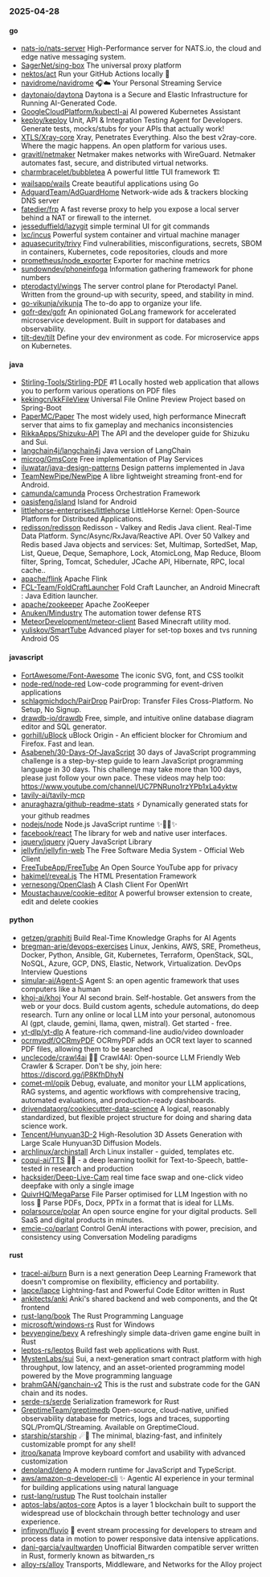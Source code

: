 ### 2025-04-28

#### go
* [nats-io/nats-server](https://github.com/nats-io/nats-server) High-Performance server for NATS.io, the cloud and edge native messaging system.
* [SagerNet/sing-box](https://github.com/SagerNet/sing-box) The universal proxy platform
* [nektos/act](https://github.com/nektos/act) Run your GitHub Actions locally 🚀
* [navidrome/navidrome](https://github.com/navidrome/navidrome) 🎧☁️ Your Personal Streaming Service
* [daytonaio/daytona](https://github.com/daytonaio/daytona) Daytona is a Secure and Elastic Infrastructure for Running AI-Generated Code.
* [GoogleCloudPlatform/kubectl-ai](https://github.com/GoogleCloudPlatform/kubectl-ai) AI powered Kubernetes Assistant
* [keploy/keploy](https://github.com/keploy/keploy) Unit, API & Integration Testing Agent for Developers. Generate tests, mocks/stubs for your APIs that actually work!
* [XTLS/Xray-core](https://github.com/XTLS/Xray-core) Xray, Penetrates Everything. Also the best v2ray-core. Where the magic happens. An open platform for various uses.
* [gravitl/netmaker](https://github.com/gravitl/netmaker) Netmaker makes networks with WireGuard. Netmaker automates fast, secure, and distributed virtual networks.
* [charmbracelet/bubbletea](https://github.com/charmbracelet/bubbletea) A powerful little TUI framework 🏗
* [wailsapp/wails](https://github.com/wailsapp/wails) Create beautiful applications using Go
* [AdguardTeam/AdGuardHome](https://github.com/AdguardTeam/AdGuardHome) Network-wide ads & trackers blocking DNS server
* [fatedier/frp](https://github.com/fatedier/frp) A fast reverse proxy to help you expose a local server behind a NAT or firewall to the internet.
* [jesseduffield/lazygit](https://github.com/jesseduffield/lazygit) simple terminal UI for git commands
* [lxc/incus](https://github.com/lxc/incus) Powerful system container and virtual machine manager
* [aquasecurity/trivy](https://github.com/aquasecurity/trivy) Find vulnerabilities, misconfigurations, secrets, SBOM in containers, Kubernetes, code repositories, clouds and more
* [prometheus/node_exporter](https://github.com/prometheus/node_exporter) Exporter for machine metrics
* [sundowndev/phoneinfoga](https://github.com/sundowndev/phoneinfoga) Information gathering framework for phone numbers
* [pterodactyl/wings](https://github.com/pterodactyl/wings) The server control plane for Pterodactyl Panel. Written from the ground-up with security, speed, and stability in mind.
* [go-vikunja/vikunja](https://github.com/go-vikunja/vikunja) The to-do app to organize your life.
* [gofr-dev/gofr](https://github.com/gofr-dev/gofr) An opinionated GoLang framework for accelerated microservice development. Built in support for databases and observability.
* [tilt-dev/tilt](https://github.com/tilt-dev/tilt) Define your dev environment as code. For microservice apps on Kubernetes.

#### java
* [Stirling-Tools/Stirling-PDF](https://github.com/Stirling-Tools/Stirling-PDF) #1 Locally hosted web application that allows you to perform various operations on PDF files
* [kekingcn/kkFileView](https://github.com/kekingcn/kkFileView) Universal File Online Preview Project based on Spring-Boot
* [PaperMC/Paper](https://github.com/PaperMC/Paper) The most widely used, high performance Minecraft server that aims to fix gameplay and mechanics inconsistencies
* [RikkaApps/Shizuku-API](https://github.com/RikkaApps/Shizuku-API) The API and the developer guide for Shizuku and Sui.
* [langchain4j/langchain4j](https://github.com/langchain4j/langchain4j) Java version of LangChain
* [microg/GmsCore](https://github.com/microg/GmsCore) Free implementation of Play Services
* [iluwatar/java-design-patterns](https://github.com/iluwatar/java-design-patterns) Design patterns implemented in Java
* [TeamNewPipe/NewPipe](https://github.com/TeamNewPipe/NewPipe) A libre lightweight streaming front-end for Android.
* [camunda/camunda](https://github.com/camunda/camunda) Process Orchestration Framework
* [oasisfeng/island](https://github.com/oasisfeng/island) Island for Android
* [littlehorse-enterprises/littlehorse](https://github.com/littlehorse-enterprises/littlehorse) LittleHorse Kernel: Open-Source Platform for Distributed Applications.
* [redisson/redisson](https://github.com/redisson/redisson) Redisson - Valkey and Redis Java client. Real-Time Data Platform. Sync/Async/RxJava/Reactive API. Over 50 Valkey and Redis based Java objects and services: Set, Multimap, SortedSet, Map, List, Queue, Deque, Semaphore, Lock, AtomicLong, Map Reduce, Bloom filter, Spring, Tomcat, Scheduler, JCache API, Hibernate, RPC, local cache..
* [apache/flink](https://github.com/apache/flink) Apache Flink
* [FCL-Team/FoldCraftLauncher](https://github.com/FCL-Team/FoldCraftLauncher) Fold Craft Launcher, an Android Minecraft : Java Edition launcher.
* [apache/zookeeper](https://github.com/apache/zookeeper) Apache ZooKeeper
* [Anuken/Mindustry](https://github.com/Anuken/Mindustry) The automation tower defense RTS
* [MeteorDevelopment/meteor-client](https://github.com/MeteorDevelopment/meteor-client) Based Minecraft utility mod.
* [yuliskov/SmartTube](https://github.com/yuliskov/SmartTube) Advanced player for set-top boxes and tvs running Android OS

#### javascript
* [FortAwesome/Font-Awesome](https://github.com/FortAwesome/Font-Awesome) The iconic SVG, font, and CSS toolkit
* [node-red/node-red](https://github.com/node-red/node-red) Low-code programming for event-driven applications
* [schlagmichdoch/PairDrop](https://github.com/schlagmichdoch/PairDrop) PairDrop: Transfer Files Cross-Platform. No Setup, No Signup.
* [drawdb-io/drawdb](https://github.com/drawdb-io/drawdb) Free, simple, and intuitive online database diagram editor and SQL generator.
* [gorhill/uBlock](https://github.com/gorhill/uBlock) uBlock Origin - An efficient blocker for Chromium and Firefox. Fast and lean.
* [Asabeneh/30-Days-Of-JavaScript](https://github.com/Asabeneh/30-Days-Of-JavaScript) 30 days of JavaScript programming challenge is a step-by-step guide to learn JavaScript programming language in 30 days. This challenge may take more than 100 days, please just follow your own pace. These videos may help too: https://www.youtube.com/channel/UC7PNRuno1rzYPb1xLa4yktw
* [tavily-ai/tavily-mcp](https://github.com/tavily-ai/tavily-mcp)
* [anuraghazra/github-readme-stats](https://github.com/anuraghazra/github-readme-stats) ⚡ Dynamically generated stats for your github readmes
* [nodejs/node](https://github.com/nodejs/node) Node.js JavaScript runtime ✨🐢🚀✨
* [facebook/react](https://github.com/facebook/react) The library for web and native user interfaces.
* [jquery/jquery](https://github.com/jquery/jquery) jQuery JavaScript Library
* [jellyfin/jellyfin-web](https://github.com/jellyfin/jellyfin-web) The Free Software Media System - Official Web Client
* [FreeTubeApp/FreeTube](https://github.com/FreeTubeApp/FreeTube) An Open Source YouTube app for privacy
* [hakimel/reveal.js](https://github.com/hakimel/reveal.js) The HTML Presentation Framework
* [vernesong/OpenClash](https://github.com/vernesong/OpenClash) A Clash Client For OpenWrt
* [Moustachauve/cookie-editor](https://github.com/Moustachauve/cookie-editor) A powerful browser extension to create, edit and delete cookies

#### python
* [getzep/graphiti](https://github.com/getzep/graphiti) Build Real-Time Knowledge Graphs for AI Agents
* [bregman-arie/devops-exercises](https://github.com/bregman-arie/devops-exercises) Linux, Jenkins, AWS, SRE, Prometheus, Docker, Python, Ansible, Git, Kubernetes, Terraform, OpenStack, SQL, NoSQL, Azure, GCP, DNS, Elastic, Network, Virtualization. DevOps Interview Questions
* [simular-ai/Agent-S](https://github.com/simular-ai/Agent-S) Agent S: an open agentic framework that uses computers like a human
* [khoj-ai/khoj](https://github.com/khoj-ai/khoj) Your AI second brain. Self-hostable. Get answers from the web or your docs. Build custom agents, schedule automations, do deep research. Turn any online or local LLM into your personal, autonomous AI (gpt, claude, gemini, llama, qwen, mistral). Get started - free.
* [yt-dlp/yt-dlp](https://github.com/yt-dlp/yt-dlp) A feature-rich command-line audio/video downloader
* [ocrmypdf/OCRmyPDF](https://github.com/ocrmypdf/OCRmyPDF) OCRmyPDF adds an OCR text layer to scanned PDF files, allowing them to be searched
* [unclecode/crawl4ai](https://github.com/unclecode/crawl4ai) 🚀🤖 Crawl4AI: Open-source LLM Friendly Web Crawler & Scraper. Don't be shy, join here: https://discord.gg/jP8KfhDhyN
* [comet-ml/opik](https://github.com/comet-ml/opik) Debug, evaluate, and monitor your LLM applications, RAG systems, and agentic workflows with comprehensive tracing, automated evaluations, and production-ready dashboards.
* [drivendataorg/cookiecutter-data-science](https://github.com/drivendataorg/cookiecutter-data-science) A logical, reasonably standardized, but flexible project structure for doing and sharing data science work.
* [Tencent/Hunyuan3D-2](https://github.com/Tencent/Hunyuan3D-2) High-Resolution 3D Assets Generation with Large Scale Hunyuan3D Diffusion Models.
* [archlinux/archinstall](https://github.com/archlinux/archinstall) Arch Linux installer - guided, templates etc.
* [coqui-ai/TTS](https://github.com/coqui-ai/TTS) 🐸💬 - a deep learning toolkit for Text-to-Speech, battle-tested in research and production
* [hacksider/Deep-Live-Cam](https://github.com/hacksider/Deep-Live-Cam) real time face swap and one-click video deepfake with only a single image
* [QuivrHQ/MegaParse](https://github.com/QuivrHQ/MegaParse) File Parser optimised for LLM Ingestion with no loss 🧠 Parse PDFs, Docx, PPTx in a format that is ideal for LLMs.
* [polarsource/polar](https://github.com/polarsource/polar) An open source engine for your digital products. Sell SaaS and digital products in minutes.
* [emcie-co/parlant](https://github.com/emcie-co/parlant) Control GenAI interactions with power, precision, and consistency using Conversation Modeling paradigms

#### rust
* [tracel-ai/burn](https://github.com/tracel-ai/burn) Burn is a next generation Deep Learning Framework that doesn't compromise on flexibility, efficiency and portability.
* [lapce/lapce](https://github.com/lapce/lapce) Lightning-fast and Powerful Code Editor written in Rust
* [ankitects/anki](https://github.com/ankitects/anki) Anki's shared backend and web components, and the Qt frontend
* [rust-lang/book](https://github.com/rust-lang/book) The Rust Programming Language
* [microsoft/windows-rs](https://github.com/microsoft/windows-rs) Rust for Windows
* [bevyengine/bevy](https://github.com/bevyengine/bevy) A refreshingly simple data-driven game engine built in Rust
* [leptos-rs/leptos](https://github.com/leptos-rs/leptos) Build fast web applications with Rust.
* [MystenLabs/sui](https://github.com/MystenLabs/sui) Sui, a next-generation smart contract platform with high throughput, low latency, and an asset-oriented programming model powered by the Move programming language
* [brahmGAN/ganchain-v2](https://github.com/brahmGAN/ganchain-v2) This is the rust and substrate code for the GAN chain and its nodes.
* [serde-rs/serde](https://github.com/serde-rs/serde) Serialization framework for Rust
* [GreptimeTeam/greptimedb](https://github.com/GreptimeTeam/greptimedb) Open-source, cloud-native, unified observability database for metrics, logs and traces, supporting SQL/PromQL/Streaming. Available on GreptimeCloud.
* [starship/starship](https://github.com/starship/starship) ☄🌌️ The minimal, blazing-fast, and infinitely customizable prompt for any shell!
* [jtroo/kanata](https://github.com/jtroo/kanata) Improve keyboard comfort and usability with advanced customization
* [denoland/deno](https://github.com/denoland/deno) A modern runtime for JavaScript and TypeScript.
* [aws/amazon-q-developer-cli](https://github.com/aws/amazon-q-developer-cli) ✨ Agentic AI experience in your terminal for building applications using natural language
* [rust-lang/rustup](https://github.com/rust-lang/rustup) The Rust toolchain installer
* [aptos-labs/aptos-core](https://github.com/aptos-labs/aptos-core) Aptos is a layer 1 blockchain built to support the widespread use of blockchain through better technology and user experience.
* [infinyon/fluvio](https://github.com/infinyon/fluvio) 🦀 event stream processing for developers to stream and process data in motion to power responsive data intensive applications.
* [dani-garcia/vaultwarden](https://github.com/dani-garcia/vaultwarden) Unofficial Bitwarden compatible server written in Rust, formerly known as bitwarden_rs
* [alloy-rs/alloy](https://github.com/alloy-rs/alloy) Transports, Middleware, and Networks for the Alloy project

